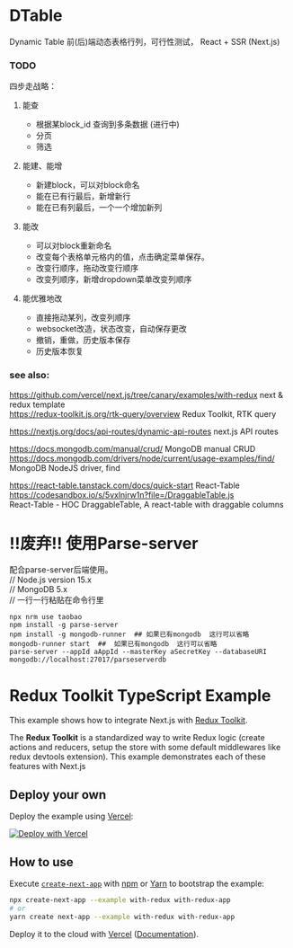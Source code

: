 # DTable  

Dynamic Table 前(后)端动态表格行列，可行性测试， React + SSR (Next.js)


### TODO  
四步走战略：  
1. 能查
    - 根据某block_id 查询到多条数据 (进行中)
    - 分页 
    - 筛选  

1. 能建、能增
    - 新建block，可以对block命名  
    - 能在已有行最后，新增新行  
    - 能在已有列最后，一个一个增加新列  

1. 能改
    - 可以对block重新命名  
    - 改变每个表格单元格内的值，点击确定菜单保存。
    - 改变行顺序，拖动改变行顺序
    - 改变列顺序，新增dropdown菜单改变列顺序  

1. 能优雅地改
    - 直接拖动某列，改变列顺序
    - websocket改造，状态改变，自动保存更改  
    - 撤销，重做，历史版本保存
    - 历史版本恢复

### see also:  
https://github.com/vercel/next.js/tree/canary/examples/with-redux  next & redux template  
https://redux-toolkit.js.org/rtk-query/overview  Redux Toolkit, RTK query  


https://nextjs.org/docs/api-routes/dynamic-api-routes  next.js API routes  


https://docs.mongodb.com/manual/crud/  MongoDB manual CRUD  
https://docs.mongodb.com/drivers/node/current/usage-examples/find/  MongoDB NodeJS driver, find  


https://react-table.tanstack.com/docs/quick-start  React-Table  
https://codesandbox.io/s/5vxlnjrw1n?file=/DraggableTable.js  
React-Table - HOC DraggableTable, A react-table with draggable columns  

# !!废弃!! 使用Parse-server  
配合parse-server后端使用。  
// Node.js version 15.x  
// MongoDB 5.x  
// 一行一行粘贴在命令行里  
```  
npx nrm use taobao  
npm install -g parse-server  
npm install -g mongodb-runner  ## 如果已有mongodb  这行可以省略  
mongodb-runner start  ##  如果已有mongodb  这行可以省略  
parse-server --appId aAppId --masterKey aSecretKey --databaseURI mongodb://localhost:27017/parseserverdb  
```


# Redux Toolkit TypeScript Example

This example shows how to integrate Next.js with [Redux Toolkit](https://redux-toolkit.js.org).

The **Redux Toolkit** is a standardized way to write Redux logic (create actions and reducers, setup the store with some default middlewares like redux devtools extension). This example demonstrates each of these features with Next.js

## Deploy your own

Deploy the example using [Vercel](https://vercel.com?utm_source=github&utm_medium=readme&utm_campaign=next-example):

[![Deploy with Vercel](https://vercel.com/button)](https://vercel.com/new/git/external?repository-url=https://github.com/vercel/next.js/tree/canary/examples/with-redux&project-name=with-redux&repository-name=with-redux)

## How to use

Execute [`create-next-app`](https://github.com/vercel/next.js/tree/canary/packages/create-next-app) with [npm](https://docs.npmjs.com/cli/init) or [Yarn](https://yarnpkg.com/lang/en/docs/cli/create/) to bootstrap the example:

```bash
npx create-next-app --example with-redux with-redux-app
# or
yarn create next-app --example with-redux with-redux-app
```

Deploy it to the cloud with [Vercel](https://vercel.com/new?utm_source=github&utm_medium=readme&utm_campaign=next-example) ([Documentation](https://nextjs.org/docs/deployment)).

